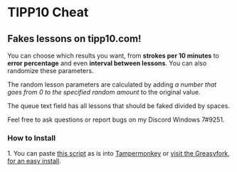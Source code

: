 # TIPP10 Cheat

 <h2>Fakes lessons on tipp10.com!</h2>
 
 <p>You can choose which results you want, from <strong>strokes per 10 minutes</strong> to <strong>error percentage</strong> and even <strong>interval between lessons</strong>. You can also randomize these parameters.</p>

<p>The random lesson parameters are calculated by adding <em>a number that goes from 0 to the specified random amount</em> to the original value.<p>

<p>The queue text field has all lessons that should be faked divided by spaces.</p>

<p>Feel free to ask questions or report bugs on my Discord Windows 7#9251.</p>

<h3>How to Install</h3>
<p>1. You can paste <a href="/TIPP10 Cheat/tipp10cheat.js">this script</a> as is into <a href="https://www.tampermonkey.net/">Tampermonkey</a> or <a href="https://greasyfork.org/en/scripts/430017-tipp10-cheat">visit the Greasyfork, for an easy install</a>. </p>

